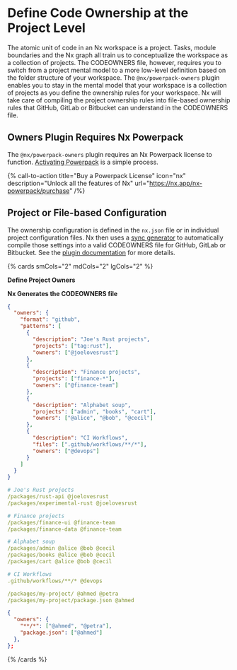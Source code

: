# Define Code Ownership at the Project Level

The atomic unit of code in an Nx workspace is a project. Tasks, module boundaries and the Nx graph all train us to conceptualize the workspace as a collection of projects. The CODEOWNERS file, however, requires you to switch from a project mental model to a more low-level definition based on the folder structure of your workspace. The `@nx/powerpack-owners` plugin enables you to stay in the mental model that your workspace is a collection of projects as you define the ownership rules for your workspace. Nx will take care of compiling the project ownership rules into file-based ownership rules that GitHub, GitLab or Bitbucket can understand in the CODEOWNERS file.

## Owners Plugin Requires Nx Powerpack

The `@nx/powerpack-owners` plugin requires an Nx Powerpack license to function. [Activating Powerpack](/recipes/installation/activate-powerpack) is a simple process.

{% call-to-action title="Buy a Powerpack License" icon="nx" description="Unlock all the features of Nx" url="https://nx.app/nx-powerpack/purchase" /%}

## Project or File-based Configuration

The ownership configuration is defined in the `nx.json` file or in individual project configuration files. Nx then uses a [sync generator](/concepts/sync-generators) to automatically compile those settings into a valid CODEOWNERS file for GitHub, GitLab or Bitbucket. See the [plugin documentation](/nx-api/powerpack-owners) for more details.

{% cards smCols="2" mdCols="2" lgCols="2" %}

**Define Project Owners**

**Nx Generates the CODEOWNERS file**

```json {% fileName="nx.json" %}
{
  "owners": {
    "format": "github",
    "patterns": [
      {
        "description": "Joe's Rust projects",
        "projects": ["tag:rust"],
        "owners": ["@joelovesrust"]
      },
      {
        "description": "Finance projects",
        "projects": ["finance-*"],
        "owners": ["@finance-team"]
      },
      {
        "description": "Alphabet soup",
        "projects": ["admin", "books", "cart"],
        "owners": ["@alice", "@bob", "@cecil"]
      },
      {
        "description": "CI Workflows",
        "files": [".github/workflows/**/*"],
        "owners": ["@devops"]
      }
    ]
  }
}
```

```yaml {% fileName=".github/CODEOWNERS" %}
# Joe's Rust projects
/packages/rust-api @joelovesrust
/packages/experimental-rust @joelovesrust

# Finance projects
/packages/finance-ui @finance-team
/packages/finance-data @finance-team

# Alphabet soup
/packages/admin @alice @bob @cecil
/packages/books @alice @bob @cecil
/packages/cart @alice @bob @cecil

# CI Workflows
.github/workflows/**/* @devops

/packages/my-project/ @ahmed @petra
/packages/my-project/package.json @ahmed
```

```json {% fileName="packages/my-project/project.json" %}
{
  "owners": {
    "**/*": ["@ahmed", "@petra"],
    "package.json": ["@ahmed"]
  },
};
```

{% /cards %}
